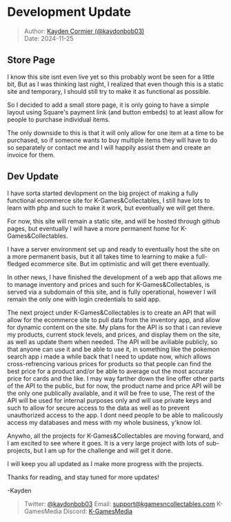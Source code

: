 # Development Update 

> Author: [Kayden Cormier (@kaydonbob03)](mailto:support@kgamesncollectables.com)<br>
> Date: 2024-11-25

## Store Page

I know this site isnt even live yet so this probably wont be seen for a little bit, But as I was thinking last night, I realized that even though this is a static site and temporary, I should still try to make it as functional as possible.

So I decided to add a small store page, it is only going to have a simple layout using Square's payment link (and button embeds) to at least allow for people to purchase individual items.

The only downside to this is that it will only allow for one item at a time to be purchased, so if someone wants to buy multiple items they will have to do so separately or contact me and I will happily assist them and create an invoice for them.

## Dev Update

I have sorta started devlopment on the big project of making a fully functional ecommerce site for K-Games&Collectables, I still have lots to learn with php and such to make it work, but eventually we will get there.

For now, this site will remain a static site, and will be hosted through github pages, but eventually I will have a more permanent home for K-Games&Collectables.

I have a server environment set up and ready to eventually host the site on a more permanent basis, but it all takes time to learning to make a full-fledged ecommerce site. But im optimistic and will get there eventually.

In other news, I have finished the development of a web app that allows me to manage inventory and prices and such for K-Games&Collectables, is served via a subdomain of this site, and is fully operational, however I will remain the only one with login credentials to said app.

The next project under K-Games&Collectables is to create an API that will allow for the ecommerce site to pull data from the inventory app, and allow for dynamic content on the site. My plans for the API is so that i can revieve my products, current stock levels, and prices, and display them on the site, as well as update them when needed. The API will be aviliable publicly, so that anyone can use it and be able to use it, in something like the pokemon search app i made a while back that I need to update now, which allows cross-refrencing various prices for products so that people can find the best price for a product and/or be able to average out the most accurate price for cards and the like. I may way farther down the line offer other parts of the API to the public, but for now, the product name and price API will be the only one publically available, and it will be free to use, The rest of the API will be used for internal purposes only and will use private keys and such to allow for secure access to the data as well as to prevent unauthorized access to the app. I dont need people to be able to malicously access my databases and mess with my whole business, y'know lol.

Anywho, all the projects for K-Games&Collectables are moving forward, and I am excited to see where it goes. It is a very large project with lots of sub-projects, but I am up for the challenge and will get it done. 

I will keep you all updated as I make more progress with the projects.

Thanks for reading, and stay tuned for more updates!

-Kayden

> Twitter: [@kaydonbob03](https://x.com/kaydonbob03)
> Email: [support@kgamesncollectables.com](mailto:support@kgamesncollectables.com)
> K-GamesMedia Discord: [K-GamesMedia](https://discord.gg/6W4EbSaC6C)
